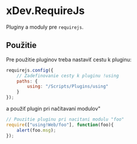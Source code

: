 # xDev.RequireJs

Pluginy a moduly pre ```requirejs```.

## Použitie

Pre použitie pluginov treba nastaviť cestu k pluginu:

```javascript
requirejs.config({
	// Zadefinovanie cesty k pluginu !using
	paths: {
		using: "/Scripts/Plugins/using" 
	}
}); 
```

a použiť plugin pri načítavaní modulov"

```javascript
// Pouzitie pluginu pri nacitani modulu "foo"
require(["using!Web/foo"], function(foo){
	alert(foo.msg);
}); 
```